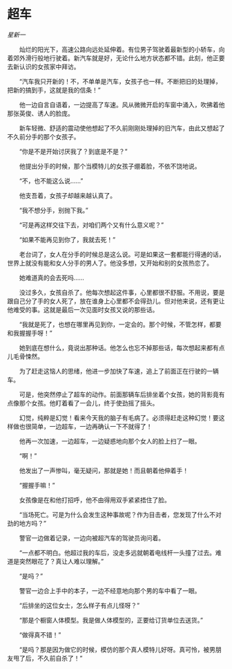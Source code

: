 # 超车

*星新一*

　　灿烂的阳光下，高速公路向远处延伸着。有位男子驾驶着最新型的小轿车，向着郊外滑行般地行驶着。新汽车就是好，无论什么地方状态都不错。此刻，他正要去新认识的女孩家中拜访。

　　“汽车我只开新的！不，不单单是汽车，女孩子也一样。不断把旧的处理掉，把新的搞到手，这就是我的信条！”

　　他一边自言自语着，一边提高了车速。风从微微开启的车窗中涌入，吹拂着他那张英俊、诱人的脸庞。

　　新车轻微、舒适的震动使他想起了不久前刚刚处理掉的旧汽车，由此又想起了不久前分手的那个女孩子。

　　“你是不是开始讨厌我了？到底是不是？”

　　他提出分手的时候，那个当模特儿的女孩子绷着脸，不依不饶地说。

　　“不，也不能这么说……”

　　他支吾着，女孩子却越来越认真了。

　　“我不想分手，别抛下我。”

　　“可是再这样交往下去，对咱们两个又有什么意义呢？”

　　“如果不能再见到你了，我就去死！”

　　老台词了，女人在分手的时候总是这么说。可是如果这一套都能行得通的话，世界上就没有能和女人分手的男人了。他没多想，又开始和别的女孩热恋了。

　　她难道真的会去死吗……

　　没过多久，女孩自杀了。他每次想起这件事，心里都很不舒服。不用说，要是跟自己分了手的女人死了，放在谁身上心里都不会得劲儿。但对他来说，还有更让他难受的事。这就是最后一次见面时女孩又说的那些话。

　　“我就是死了，也想在哪里再见到你，一定会的。那个时候，不管怎样，都要和我握握手呀！”

　　她到底在想什么，竟说出那种话。他怎么也忘不掉那些话，每次想起来都有点儿毛骨悚然。

　　为了赶走这恼人的思绪，他进一步加快了车速，追上了前面正在行驶的一辆车。

　　可是，他突然停止了超车的动作。前面那辆车后排坐着个女孩，她的背影竟有点像那个女孩。他盯着看了一会儿，终于使劲摇了摇头。

　　幻觉，纯粹是幻觉！看来今天我的脑子有毛病了。必须得赶走这种幻觉！要这样做也很简单，一边超车，一边再确认一下不就得了！

　　他再一次加速，一边超车，一边疑惑地向那个女人的脸上扫了一眼。

　　“啊！”

　　他发出了一声惨叫，毫无疑问，那就是她！而且朝着他伸着手！

　　“握握手嘛！”

　　女孩像是在和他打招呼，他不由得用双手紧紧捂住了脸。

　　“当场死亡。可是为什么会发生这种事故呢？作为目击者，您发现了什么不对劲的地方吗？”

　　警官一边做着记录，一边向被超汽车的驾驶员询问着。

　　“一点都不明白。他超过我的车后，没走多远就朝着电线杆一头撞了过去。难道是突然眼花了？真让人难以理解。”

　　“是吗？”

　　警官一边合上手中的本子，一边不经意地向那个男的车中看了一眼。

　　“后排坐的这位女士，怎么样子有点儿怪呀？”

　　“那是个橱窗人体模型。我是做人体模型的，正要给订货单位去送货。”

　　“做得真不错！”

　　“是吗？那是因为做它的时候，模仿的那个真人模特儿好呀。真可怜，被男朋友甩了后，不久前自杀了！”
